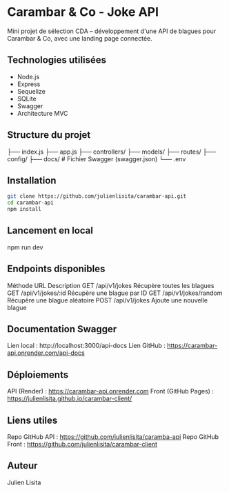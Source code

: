 # Carambar & Co - Joke API

Mini projet de sélection CDA – développement d'une API de blagues pour Carambar & Co, avec une landing page connectée.

## Technologies utilisées

- Node.js
- Express
- Sequelize
- SQLite
- Swagger
- Architecture MVC

## Structure du projet

├── index.js
├── app.js
├── controllers/
├── models/
├── routes/
├── config/
├── docs/           # Fichier Swagger (swagger.json)
└── .env

## Installation

```bash
git clone https://github.com/julienlisita/carambar-api.git
cd carambar-api
npm install
```
## Lancement en local

npm run dev

## Endpoints disponibles

Méthode     URL                     Description
GET         /api/v1/jokes           Récupère toutes les blagues
GET         /api/v1/jokes/:id       Récupère une blague par ID
GET         /api/v1/jokes/random    Récupère une blague aléatoire
POST        /api/v1/jokes           Ajoute une nouvelle blague

## Documentation Swagger

Lien local : http://localhost:3000/api-docs
Lien GitHub  : https://carambar-api.onrender.com/api-docs  

## Déploiements

API (Render) : https://carambar-api.onrender.com
Front (GitHub Pages) : https://julienlisita.github.io/carambar-client/

## Liens utiles

Repo GitHub API : https://github.com/julienlisita/caramba-api
Repo GitHub Front : https://github.com/julienlisita/carambar-client

## Auteur

Julien Lisita